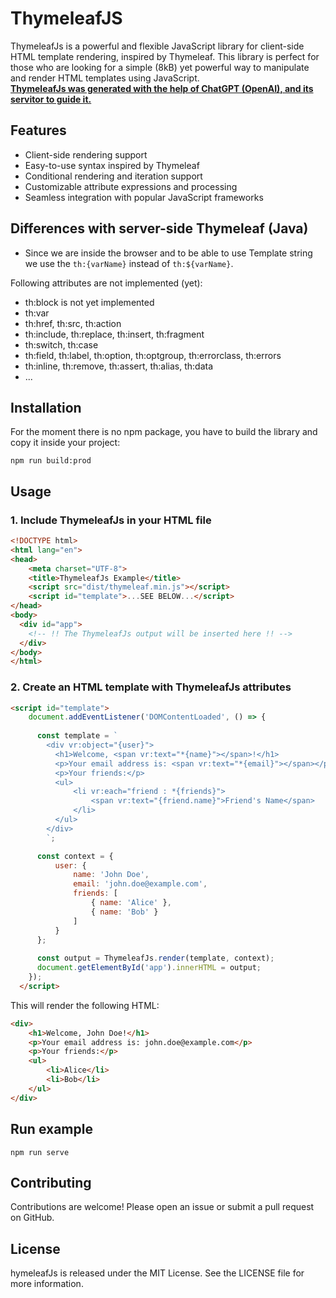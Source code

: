 # ThymeleafJS 

ThymeleafJs is a powerful and flexible JavaScript library for client-side HTML template rendering, inspired by Thymeleaf. 
This library is perfect for those who are looking for a simple (8kB) yet powerful way to manipulate and render HTML templates using JavaScript.  
<ins>**ThymeleafJs was generated with the help of ChatGPT (OpenAI), and its servitor to guide it.**<ins>

## Features

- Client-side rendering support
- Easy-to-use syntax inspired by Thymeleaf
- Conditional rendering and iteration support
- Customizable attribute expressions and processing
- Seamless integration with popular JavaScript frameworks

## Differences with server-side Thymeleaf (Java)  

- Since we are inside the browser and to be able to use Template string we use the `th:{varName}` instead of `th:${varName}`.

Following attributes are not implemented (yet):  

- th:block is not yet implemented 
- th:var
- th:href, th:src, th:action
- th:include, th:replace, th:insert, th:fragment
- th:switch, th:case
- th:field, th:label, th:option, th:optgroup, th:errorclass, th:errors
- th:inline, th:remove, th:assert, th:alias, th:data
- ...  

## Installation

For the moment there is no npm package, you have to build the library and copy it inside your project:  

`npm run build:prod`

## Usage  

### 1. Include ThymeleafJs in your HTML file

``` html
<!DOCTYPE html>
<html lang="en">
<head>
    <meta charset="UTF-8">
    <title>ThymeleafJs Example</title>
    <script src="dist/thymeleaf.min.js"></script>
    <script id="template">...SEE BELOW...</script>
</head>
<body>
  <div id="app">
    <!-- !! The ThymeleafJs output will be inserted here !! -->
  </div>
</body>
</html>
```

### 2. Create an HTML template with ThymeleafJs attributes

``` html
<script id="template">
    document.addEventListener('DOMContentLoaded', () => {
      
      const template = `
        <div vr:object="{user}">
          <h1>Welcome, <span vr:text="*{name}"></span>!</h1>
          <p>Your email address is: <span vr:text="*{email}"></span></p>
          <p>Your friends:</p>
          <ul>
              <li vr:each="friend : *{friends}">
                  <span vr:text="{friend.name}">Friend's Name</span>
              </li>
          </ul>
        </div>
        `;

      const context = {
          user: {
              name: 'John Doe',
              email: 'john.doe@example.com',
              friends: [
                  { name: 'Alice' },
                  { name: 'Bob' }
              ]
          }
      };
      
      const output = ThymeleafJs.render(template, context);
      document.getElementById('app').innerHTML = output;
    });
  </script>
```

This will render the following HTML:  

``` html
<div>
    <h1>Welcome, John Doe!</h1>
    <p>Your email address is: john.doe@example.com</p>
    <p>Your friends:</p>
    <ul>
        <li>Alice</li>
        <li>Bob</li>
    </ul>
</div>
```


## Run example  

`npm run serve`

## Contributing

Contributions are welcome! Please open an issue or submit a pull request on GitHub.

## License  

hymeleafJs is released under the MIT License. See the LICENSE file for more information.




